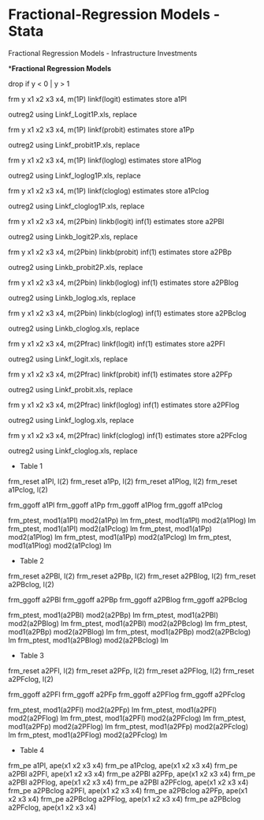 # Fractional-Regression Models - Stata
Fractional Regression Models - Infrastructure Investments 

***Fractional Regression Models**

drop if y < 0 | y > 1

frm y x1 x2 x3 x4, m(1P) linkf(logit)
estimates store a1Pl

outreg2 using Linkf_Logit1P.xls, replace

frm y x1 x2 x3 x4, m(1P) linkf(probit)
estimates store a1Pp

outreg2 using Linkf_probit1P.xls, replace

frm y x1 x2 x3 x4, m(1P) linkf(loglog)
estimates store a1Plog

outreg2 using Linkf_loglog1P.xls, replace

frm y x1 x2 x3 x4, m(1P) linkf(cloglog)
estimates store a1Pclog

outreg2 using Linkf_cloglog1P.xls, replace

frm y x1 x2 x3 x4, m(2Pbin) linkb(logit) inf(1)
estimates store a2PBl

outreg2 using Linkb_logit2P.xls, replace

frm y x1 x2 x3 x4, m(2Pbin) linkb(probit) inf(1)
estimates store a2PBp

outreg2 using Linkb_probit2P.xls, replace

frm y x1 x2 x3 x4, m(2Pbin) linkb(loglog) inf(1)
estimates store a2PBlog

outreg2 using Linkb_loglog.xls, replace

frm y x1 x2 x3 x4, m(2Pbin) linkb(cloglog) inf(1)
estimates store a2PBclog

outreg2 using Linkb_cloglog.xls, replace

frm y x1 x2 x3 x4, m(2Pfrac) linkf(logit) inf(1)
estimates store a2PFl

outreg2 using Linkf_logit.xls, replace

frm y x1 x2 x3 x4, m(2Pfrac) linkf(probit) inf(1)
estimates store a2PFp

outreg2 using Linkf_probit.xls, replace

frm y x1 x2 x3 x4, m(2Pfrac) linkf(loglog) inf(1)
estimates store a2PFlog

outreg2 using Linkf_loglog.xls, replace

frm y x1 x2 x3 x4, m(2Pfrac) linkf(cloglog) inf(1)
estimates store a2PFclog

outreg2 using Linkf_cloglog.xls, replace

* Table 1

frm_reset a1Pl, l(2)
frm_reset a1Pp, l(2)
frm_reset a1Plog, l(2)
frm_reset a1Pclog, l(2)

frm_ggoff a1Pl
frm_ggoff a1Pp
frm_ggoff a1Plog
frm_ggoff a1Pclog

frm_ptest, mod1(a1Pl) mod2(a1Pp) lm
frm_ptest, mod1(a1Pl) mod2(a1Plog) lm
frm_ptest, mod1(a1Pl) mod2(a1Pclog) lm
frm_ptest, mod1(a1Pp) mod2(a1Plog) lm
frm_ptest, mod1(a1Pp) mod2(a1Pclog) lm
frm_ptest, mod1(a1Plog) mod2(a1Pclog) lm

* Table 2

frm_reset a2PBl, l(2)
frm_reset a2PBp, l(2)
frm_reset a2PBlog, l(2)
frm_reset a2PBclog, l(2)

frm_ggoff a2PBl
frm_ggoff a2PBp
frm_ggoff a2PBlog
frm_ggoff a2PBclog

frm_ptest, mod1(a2PBl) mod2(a2PBp) lm
frm_ptest, mod1(a2PBl) mod2(a2PBlog) lm
frm_ptest, mod1(a2PBl) mod2(a2PBclog) lm
frm_ptest, mod1(a2PBp) mod2(a2PBlog) lm
frm_ptest, mod1(a2PBp) mod2(a2PBclog) lm
frm_ptest, mod1(a2PBlog) mod2(a2PBclog) lm

* Table 3

frm_reset a2PFl, l(2)
frm_reset a2PFp, l(2)
frm_reset a2PFlog, l(2)
frm_reset a2PFclog, l(2)

frm_ggoff a2PFl
frm_ggoff a2PFp
frm_ggoff a2PFlog
frm_ggoff a2PFclog

frm_ptest, mod1(a2PFl) mod2(a2PFp) lm
frm_ptest, mod1(a2PFl) mod2(a2PFlog) lm
frm_ptest, mod1(a2PFl) mod2(a2PFclog) lm
frm_ptest, mod1(a2PFp) mod2(a2PFlog) lm
frm_ptest, mod1(a2PFp) mod2(a2PFclog) lm
frm_ptest, mod1(a2PFlog) mod2(a2PFclog) lm


* Table 4

frm_pe a1Pl, ape(x1 x2 x3 x4)
frm_pe a1Pclog, ape(x1 x2 x3 x4)
frm_pe a2PBl a2PFl, ape(x1 x2 x3 x4)
frm_pe a2PBl a2PFp, ape(x1 x2 x3 x4)
frm_pe a2PBl a2PFlog, ape(x1 x2 x3 x4)
frm_pe a2PBl a2PFclog, ape(x1 x2 x3 x4)
frm_pe a2PBclog a2PFl, ape(x1 x2 x3 x4)
frm_pe a2PBclog a2PFp, ape(x1 x2 x3 x4)
frm_pe a2PBclog a2PFlog, ape(x1 x2 x3 x4)
frm_pe a2PBclog a2PFclog, ape(x1 x2 x3 x4)
